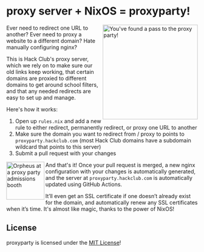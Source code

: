 # proxy server + NixOS = proxyparty!

<img src="https://cloud-j2qw0ldis-hack-club-bot.vercel.app/00img_0098.jpg" width="250" alt="You've found a pass to the proxy party!" align="right" />

Ever need to redirect one URL to another? Ever need to proxy a website to a different domain? Hate manually configuring nginx?

This is Hack Club's proxy server, which we rely on to make sure our old links keep working, that certain domains are proxied to different domains to get around school filters, and that any needed redirects are easy to set up and manage.

Here's how it works:

1. Open up `rules.nix` and add a new rule to either redirect, permanently redirect, or proxy one URL to another
2. Make sure the domain you want to redirect from / proxy to points to `proxyparty.hackclub.com` (most Hack Club domains have a subdomain wildcard that points to this server)
3. Submit a pull request with your changes

<img src="https://cloud-e428gpdi3-hack-club-bot.vercel.app/0img_0099.jpg" width="100" alt="Orpheus at a proxy party admissions booth" align="left" />

And that's it! Once your pull request is merged, a new nginx configuration with your changes is automatically generated, and the server at `proxyparty.hackclub.com` is automatically updated using GitHub Actions.

It’ll even get an SSL certificate if one doesn’t already exist for the domain, and automatically renew any SSL certificates when it’s time. It's almost like magic, thanks to the power of NixOS!

## License

proxyparty is licensed under the [MIT License](LICENSE.md)!
